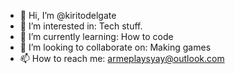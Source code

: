 - 👋 Hi, I’m @kiritodelgate
- 👀 I’m interested in: Tech stuff.
- 🌱 I’m currently learning: How to code
- 💞️ I’m looking to collaborate on: Making games
- 📫 How to reach me: armeplaysyay@outlook.com

<!---
kiritodelgate/kiritodelgate is a ✨ special ✨ repository because its `README.md` (this file) appears on your GitHub profile.
You can click the Preview link to take a look at your changes.
--->
